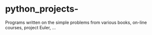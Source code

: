 # python_projects-
Programs written on the simple problems from various books, on-line courses, project Euler, ...  
